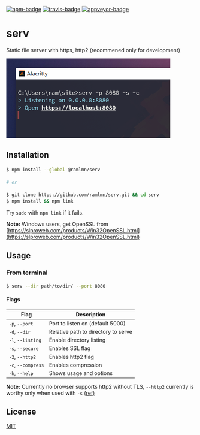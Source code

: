[![npm-badge](https://img.shields.io/npm/v/@ramlmn/serv.svg?&style=flat-square)](https://www.npmjs.com/package/@ramlmn/serv)
[![travis-badge](https://img.shields.io/travis/ramlmn/serv/master.svg?label=Travis&style=flat-square)](https://travis-ci.org/ramlmn/serv)
[![appveyor-badge](https://img.shields.io/appveyor/ci/r0mflip/serv.svg?label=AppVeyor&style=flat-square)](https://ci.appveyor.com/project/r0mflip/serv)

# serv

Static file server with https, http2 (recommened only for development)

![terminal.png](snap/terminal.png)

## Installation

``` bash
$ npm install --global @ramlmn/serv

# or

$ git clone https://github.com/ramlmn/serv.git && cd serv
$ npm install && npm link
```
Try `sudo` with `npm link` if it fails.

**Note:** Windows users, get OpenSSL from
[https://slproweb.com/products/Win32OpenSSL.html](https://slproweb.com/products/Win32OpenSSL.html)


## Usage

### From terminal

``` bash
$ serv --dir path/to/dir/ --port 8080
```


#### Flags

 Flag               | Description
--------------------|-----------------------------------------------
 `-p`, `--port`     | Port to listen on (default 5000)
 `-d`, `--dir`      | Relative path to directory to serve
 `-l`, `--listing`  | Enable directory listing
 `-s`, `--secure`   | Enables SSL flag
 `-2`, `--http2`    | Enables http2 flag
 `-c`, `--compress` | Enables compression
 `-h`, `--help`     | Shows usage and options

**Note:** Currently no browser supports http2 without TLS, `--http2` currently is
worthy only when used with `-s`
[(ref)](https://nodejs.org/api/http2.html#http2_server_side_example)


## License

[MIT](LICENSE)
